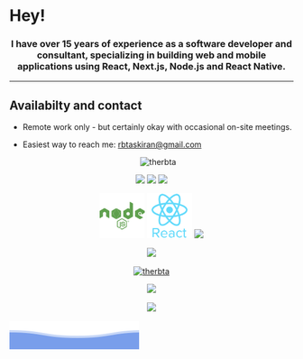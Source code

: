 # Hey!

<h3 align="center">
  I have over 15 years of experience as a software developer and consultant, specializing in building web and mobile applications using React, Next.js, Node.js and React Native. 
</h3>

---

## Availabilty and contact

- Remote work only - but certainly okay with occasional on-site meetings.
- Easiest way to reach me: rbtaskiran@gmail.com

  <p align="center">
  <img src="https://komarev.com/ghpvc/?username=therbta&label=Profile%20views&color=0e75b6&style=flat&show_icons=true&theme=radical" alt="therbta" />
</p>

  <p align="center">
   <img src="https://cdn.jsdelivr.net/gh/devicons/devicon/icons/javascript/javascript-original.svg" height="80" />
    <img src="https://cdn.jsdelivr.net/gh/devicons/devicon/icons/typescript/typescript-original.svg" height="80" />
    <img src="https://vite.dev/logo.svg" height="80"/>
   </p>

  <p align="center">
      <img src="https://raw.githubusercontent.com/devicons/devicon/v2.16.0/icons/nodejs/nodejs-plain-wordmark.svg" height="80" />
      <img src="https://raw.githubusercontent.com/devicons/devicon/v2.16.0/icons/react/react-original-wordmark.svg" height="80" />
     <img src="https://cdn.worldvectorlogo.com/logos/react-native-1.svg" height="80" />
   </p>
 <p align="center">
<img src="https://www.postgresql.org/media/img/about/press/elephant.png" height="75"/>
 </p>
 
<p align="center">
  <a href="https://twitter.com/therbta" target="blank"><img src="https://img.shields.io/twitter/follow/therbta?logo=twitter&style=for-the-badge" alt="therbta" /></a>
</p>

<p align="center">
   <img src="https://img.shields.io/badge/code_style-prettier-ff69b4.svg" width="120">
</p>
   

<p align="center">
<img class="img" src="https://github-readme-stats.vercel.app/api?username=therbta&show_icons=true&theme=radical" />
</p>


![Baris Taskiran](https://raw.githubusercontent.com/therbta/therbta/refs/heads/main/bottom_header.svg)

